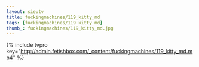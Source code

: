 ```yaml
--- 
layout: sieutv
title: fuckingmachines/119_kitty_md
tags: [fuckingmachines/119_kitty_md]
thumb_: fuckingmachines/119_kitty_md.jpg
---
```

{% include tvpro key="http://admin.fetishbox.com/_content/fuckingmachines/119_kitty_md.mp4" %} 
